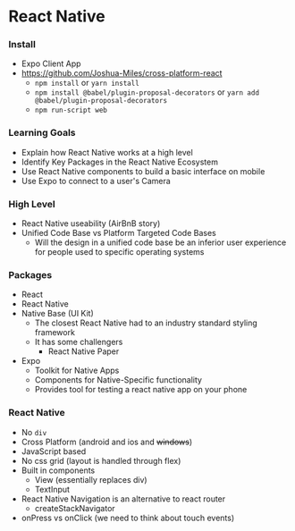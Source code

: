 # React Native

### Install
* Expo Client App
* https://github.com/Joshua-Miles/cross-platform-react
    * `npm install` or `yarn install`
    * `npm install @babel/plugin-proposal-decorators` or `yarn add @babel/plugin-proposal-decorators`
    * `npm run-script web`

### Learning Goals

- Explain how React Native works at a high level
- Identify Key Packages in the React Native Ecosystem
- Use React Native components to build a basic interface on mobile
- Use Expo to connect to a user's Camera  

### High Level
* React Native useability (AirBnB story)
* Unified Code Base vs Platform Targeted Code Bases
    * Will the design in a unified code base be an inferior user experience for people used to specific operating systems


### Packages
* React
* React Native
* Native Base (UI Kit)
    * The closest React Native had to an industry standard styling framework
    * It has some challengers
        * React Native Paper
* Expo
    * Toolkit for Native Apps
    * Components for Native-Specific functionality
    * Provides tool for testing a react native app on your phone
    



### React Native
* No `div`
* Cross Platform (android and ios and ~~windows~~)
* JavaScript based
* No css grid (layout is handled through flex)
* Built in components
    * View (essentially replaces div)
    * TextInput
* React Native Navigation is an alternative to react router
    * createStackNavigator
* onPress vs onClick (we need to think about touch events)

